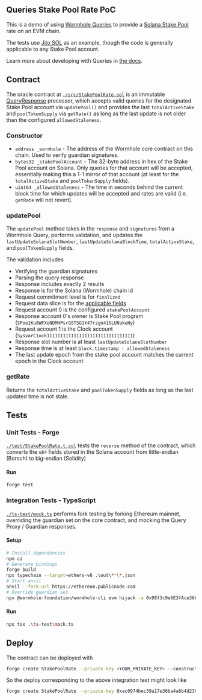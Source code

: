 ## Queries Stake Pool Rate PoC

This is a demo of using [Wormhole Queries](https://wormhole.com/queries/) to provide a [Solana Stake Pool](https://spl.solana.com/stake-pool) rate on an EVM chain.

The tests use [Jito SOL](https://www.jito.network/) as an example, though the code is generally applicable to any Stake Pool account.

Learn more about developing with Queries in [the docs](https://docs.wormhole.com/wormhole/queries/getting-started).

## Contract

The oracle contract at [`./src/StakePoolRate.sol`](./src/StakePoolRate.sol) is an immutable [QueryResponse](https://github.com/wormhole-foundation/wormhole/blob/main/ethereum/contracts/query/QueryResponse.sol) processor, which accepts valid queries for the designated Stake Pool account via `updatePool()` and provides the last `totalActiveStake` and `poolTokenSupply` via `getRate()` as long as the last update is not older than the configured `allowedStaleness`.

### Constructor

- `address _wormhole` - The address of the Wormhole core contract on this chain. Used to verify guardian signatures.
- `bytes32 _stakePoolAccount` - The 32-byte address in hex of the Stake Pool account on Solana. Only queries for that account will be accepted, essentially making this a 1-1 mirror of that account (at least for the `totalActiveStake` and `poolTokenSupply` fields).
- `uint64 _allowedStaleness` - The time in seconds behind the current block time for which updates will be accepted and rates are valid (i.e. `getRate` will not revert).

### updatePool

The `updatePool` method takes in the `response` and `signatures` from a Wormhole Query, performs validation, and updates the `lastUpdateSolanaSlotNumber`, `lastUpdateSolanaBlockTime`, `totalActiveStake`, and `poolTokenSupply` fields.

The validation includes

- Verifying the guardian signatures
- Parsing the query response
- Response includes exactly 2 results
- Response is for the Solana (Wormhole) chain id
- Request commitment level is for `finalized`
- Request data slice is for the [applicable fields](https://github.com/solana-labs/solana-program-library/blob/b7dd8fee93815b486fce98d3d43d1d0934980226/stake-pool/program/src/state.rs#L87-L94)
- Request account 0 is the configured `stakePoolAccount`
- Response account 0's owner is Stake Pool program (`SPoo1Ku8WFXoNDMHPsrGSTSG1Y47rzgn41SLUNakuHy`)
- Request account 1 is the Clock account (`SysvarC1ock11111111111111111111111111111111`)
- Response slot number is at least `lastUpdateSolanaSlotNumber`
- Response time is at least `block.timestamp - allowedStaleness`
- The last update epoch from the stake pool account matches the current epoch in the Clock account

### getRate

Returns the `totalActiveStake` and `poolTokenSupply` fields as long as the last updated time is not stale.

## Tests

### Unit Tests - Forge

[`./test/StakePoolRate.t.sol`](./test/StakePoolRate.t.sol) tests the `reverse` method of the contract, which converts the `u64` fields stored in the Solana account from little-endian (Borsch) to big-endian (Solidity)

#### Run

```bash
forge test
```

### Integration Tests - TypeScript

[`./ts-test/mock.ts`](./ts-test/mock.ts) performs fork testing by forking Ethereum mainnet, overriding the guardian set on the core contract, and mocking the Query Proxy / Guardian responses.

#### Setup

```bash
# Install dependencies
npm ci
# Generate bindings
forge build
npx typechain --target=ethers-v6 .\out\**\*.json
# Start anvil
anvil --fork-url https://ethereum.publicnode.com
# Override guardian set
npx @wormhole-foundation/wormhole-cli evm hijack -a 0x98f3c9e6E3fAce36bAAd05FE09d375Ef1464288B -g 0xbeFA429d57cD18b7F8A4d91A2da9AB4AF05d0FBe
```

#### Run

```bash
npx tsx .\ts-test\mock.ts
```

## Deploy

The contract can be deployed with

```bash
forge create StakePoolRate --private-key <YOUR_PRIVATE_KEY> --constructor-args <WORMHOLE_CORE_BRIDGE_ADDRESS> <STAKE_POOL_ADDRESS_HEX> <ALLOWED_STALENESS>
```

So the deploy corresponding to the above integration test might look like

```bash
forge create StakePoolRate --private-key 0xac0974bec39a17e36ba4a6b4d238ff944bacb478cbed5efcae784d7bf4f2ff80 --constructor-args 0x98f3c9e6E3fAce36bAAd05FE09d375Ef1464288B 0x048a3e08c3b495be17f45427d89bec5b80c7e2695c1864d76743db39bed346d6 21600
```
